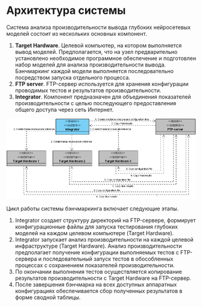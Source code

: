 # Архитектура системы

Система анализа производительности вывода глубоких нейросетевых моделей
состоит из нескольких основных компонент.

1. **Target Hardware**. Целевой компьютер, на котором выполняется вывод
   моделей. Предполагается, что на узел предварительно установлено
   необходимое программное обеспечение и подготовлен набор моделей
   для анализа производительности вывода. Бэнчмаркинг каждой модели
   выполняется последовательно посредством запуска отдельного процесса.
1. **FTP server**. FTP-сервер используется для хранения конфигурации проводимых
   тестов и результатов производительности.
1. **Integrator**. Компонент предназначен для объединения показателей
   производительности с целью последующего предоставления общего доступа
   через сеть Интернет.

![](./imgs/architecture.png)

Цикл работы системы бэнчмаркинга включает следующие этапы.
1. Integrator создает структуру директорий на FTP-сервере, формирует
   конфигурационные файлы для запуска тестирования глубоких моделей
   на каждом целевом компьютере (Target Hardware).
1. Integrator запускает анализ производительности на каждой целевой
   инфраструктуре (Target Hardware). Анализ производительности предполагает
   получение конфигурации выполняемых тестов с FTP-сервера и последовательный
   запуск тестов в обособленных процессах с сохранением показателей
   производительности.
1. По окончании выполнения тестов осуществляется копирование результатов
   производительности с Target Hardware на FTP-сервер.
1. После завершения бэнчмарка на всех доступных аппаратных конфигурациях
   обеспечивается сбор полученных результатов в форме сводной таблицы.
